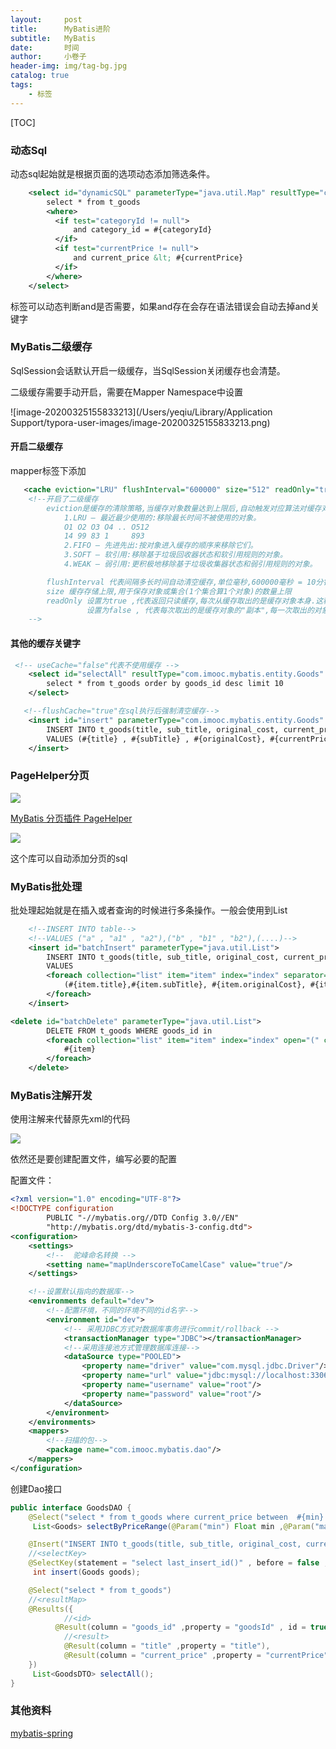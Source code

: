 ```yaml
---
layout:     post  
title:      MyBatis进阶  
subtitle:   MyBatis
date:       时间
author:     小卷子
header-img: img/tag-bg.jpg
catalog: true
tags:
    - 标签
---
```




[TOC]

### 动态Sql

动态sql起始就是根据页面的选项动态添加筛选条件。

~~~xml
    <select id="dynamicSQL" parameterType="java.util.Map" resultType="com.imooc.mybatis.entity.Goods">
        select * from t_goods
        <where>
          <if test="categoryId != null">
              and category_id = #{categoryId}
          </if>
          <if test="currentPrice != null">
              and current_price &lt; #{currentPrice}
          </if>
        </where>
    </select>
~~~

<where>标签可以动态判断and是否需要，如果and存在会存在语法错误会自动去掉and关键字

### MyBatis二级缓存

SqlSession会话默认开启一级缓存，当SqlSession关闭缓存也会清楚。

二级缓存需要手动开启，需要在Mapper Namespace中设置

![image-20200325155833213](/Users/yeqiu/Library/Application Support/typora-user-images/image-20200325155833213.png)

#### 开启二级缓存

mapper标签下添加

~~~xml
   <cache eviction="LRU" flushInterval="600000" size="512" readOnly="true"/>
    <!--开启了二级缓存
        eviction是缓存的清除策略,当缓存对象数量达到上限后,自动触发对应算法对缓存对象清除
            1.LRU – 最近最少使用的:移除最长时间不被使用的对象。
            O1 O2 O3 O4 .. O512
            14 99 83 1     893
            2.FIFO – 先进先出:按对象进入缓存的顺序来移除它们。
            3.SOFT – 软引用:移除基于垃圾回收器状态和软引用规则的对象。
            4.WEAK – 弱引用:更积极地移除基于垃圾收集器状态和弱引用规则的对象。

        flushInterval 代表间隔多长时间自动清空缓存,单位毫秒,600000毫秒 = 10分钟
        size 缓存存储上限,用于保存对象或集合(1个集合算1个对象)的数量上限
        readOnly 设置为true ,代表返回只读缓存,每次从缓存取出的是缓存对象本身.这种执行效率较高
                 设置为false , 代表每次取出的是缓存对象的"副本",每一次取出的对象都是不同的,这种安全性较高
    -->
~~~

#### 其他的缓存关键字

~~~xml
 <!-- useCache="false"代表不使用缓存 -->
    <select id="selectAll" resultType="com.imooc.mybatis.entity.Goods" useCache="false">
        select * from t_goods order by goods_id desc limit 10
    </select>
~~~

~~~xml
   <!--flushCache="true"在sql执行后强制清空缓存-->
    <insert id="insert" parameterType="com.imooc.mybatis.entity.Goods" flushCache="true">
        INSERT INTO t_goods(title, sub_title, original_cost, current_price, discount, is_free_delivery, category_id)
        VALUES (#{title} , #{subTitle} , #{originalCost}, #{currentPrice}, #{discount}, #{isFreeDelivery}, #{categoryId})
    </insert>
~~~

### PageHelper分页

![](https://tva1.sinaimg.cn/large/00831rSTly1gd6a7kiy5bj30ox0eaack.jpg)

[MyBatis 分页插件 PageHelper](https://pagehelper.github.io/)

![](https://tva1.sinaimg.cn/large/00831rSTly1gd6a9xkakmj30nw0cm0v4.jpg)

这个库可以自动添加分页的sql

### MyBatis批处理

批处理起始就是在插入或者查询的时候进行多条操作。一般会使用到List

~~~xml
    <!--INSERT INTO table-->
    <!--VALUES ("a" , "a1" , "a2"),("b" , "b1" , "b2"),(....)-->
    <insert id="batchInsert" parameterType="java.util.List">
        INSERT INTO t_goods(title, sub_title, original_cost, current_price, discount, is_free_delivery, category_id)
        VALUES
        <foreach collection="list" item="item" index="index" separator=",">
            (#{item.title},#{item.subTitle}, #{item.originalCost}, #{item.currentPrice}, #{item.discount}, #{item.isFreeDelivery}, #{item.categoryId})
        </foreach>
    </insert>
~~~



~~~xml
<delete id="batchDelete" parameterType="java.util.List">
        DELETE FROM t_goods WHERE goods_id in
        <foreach collection="list" item="item" index="index" open="(" close=")" separator=",">
            #{item}
        </foreach>
    </delete>
~~~



### MyBatis注解开发

使用注解来代替原先xml的代码

![](https://tva1.sinaimg.cn/large/00831rSTly1gd6bfw3ytwj30ng0ciq4x.jpg)



依然还是要创建配置文件，编写必要的配置

配置文件：

~~~xml
<?xml version="1.0" encoding="UTF-8"?>
<!DOCTYPE configuration
        PUBLIC "-//mybatis.org//DTD Config 3.0//EN"
        "http://mybatis.org/dtd/mybatis-3-config.dtd">
<configuration>
    <settings>
        <!--  驼峰命名转换 -->
        <setting name="mapUnderscoreToCamelCase" value="true"/>
    </settings>

    <!--设置默认指向的数据库-->
    <environments default="dev">
        <!--配置环境，不同的环境不同的id名字-->
        <environment id="dev">
            <!-- 采用JDBC方式对数据库事务进行commit/rollback -->
            <transactionManager type="JDBC"></transactionManager>
            <!--采用连接池方式管理数据库连接-->
            <dataSource type="POOLED">
                <property name="driver" value="com.mysql.jdbc.Driver"/>
                <property name="url" value="jdbc:mysql://localhost:3306/babytun?useUnicode=true&amp;characterEncoding=UTF-8"/>
                <property name="username" value="root"/>
                <property name="password" value="root"/>
            </dataSource>
        </environment>
    </environments>
    <mappers>
        <!--扫描的包-->
        <package name="com.imooc.mybatis.dao"/>
    </mappers>
</configuration>
~~~



创建Dao接口

~~~java
public interface GoodsDAO {
    @Select("select * from t_goods where current_price between  #{min} and #{max} order by current_price limit 0,#{limt}")
     List<Goods> selectByPriceRange(@Param("min") Float min ,@Param("max") Float max ,@Param("limt") Integer limt);

    @Insert("INSERT INTO t_goods(title, sub_title, original_cost, current_price, discount, is_free_delivery, category_id) VALUES (#{title} , #{subTitle} , #{originalCost}, #{currentPrice}, #{discount}, #{isFreeDelivery}, #{categoryId})")
    //<selectKey>
    @SelectKey(statement = "select last_insert_id()" , before = false , keyProperty = "goodsId" , resultType = Integer.class)
     int insert(Goods goods);

    @Select("select * from t_goods")
    //<resultMap>
    @Results({
            //<id>
          @Result(column = "goods_id" ,property = "goodsId" , id = true) ,
            //<result>
            @Result(column = "title" ,property = "title"),
            @Result(column = "current_price" ,property = "currentPrice")
    })
     List<GoodsDTO> selectAll();
}

~~~





### 其他资料

[mybatis-spring](http://mybatis.org/spring/zh/index.html)

